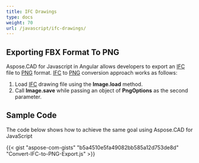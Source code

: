 ```yaml
---
title: IFC Drawings
type: docs
weight: 70
url: /javascript/ifc-drawings/
---
```


## **Exporting FBX Format To PNG**

Aspose.CAD for Javascript in Angular allows developers to export an [IFC](https://docs.fileformat.com/cad/ifc/) file to [PNG](https://docs.fileformat.com/image/png/) format.
[IFC](https://docs.fileformat.com/cad/ifc/) to [PNG](https://docs.fileformat.com/image/png/) conversion approach works as follows:

1. Load [IFC](https://docs.fileformat.com/cad/ifc/) drawing file using the **Image.load** method.
1. Call **Image.save** while passing an object of **PngOptions** as the second parameter.

## Sample Code

The code below shows how to achieve the same goal using Aspose.CAD for JavaScript

{{< gist "aspose-com-gists" "b5a4510e5fa49082bb585a12d753de8d" "Convert-IFC-to-PNG-Export.js" >}}
